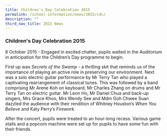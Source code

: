 ```yaml
---
title: Children's Day Celebration 2015
permalink: /school-information/news/2015/cdc/
description: ""
third_nav_title: 2015 News
---
```

### **Children's Day Celebration 2015**
8 October 2015 - Engaged in excited chatter, pupils waited in the Auditorium in anticipation for the Children’s Day programme to begin.

First up was _Secrets of the Swamp_ \- a thrilling skit that reminds us of the importance of playing an active role in preserving our environment. Next was a solo electric guitar performance by Mr Terry Tan who played a captivating rearrangement of classical tunes. This was followed by a band comprising Mr Arene Koh on keyboard, Mr Charles Zhang on drums and Mr Terry Tan on electric guitar. Mr Leon Ho, Mr Daniel Chua and back-up singers, Mrs Grace Khoo, Mrs Wendy See and Mdm Goh Chwee Suan dazzled the audience with their rendition of Whitney Houston’s _When You Believe_ and Katy Perry’s _Firework._

After the concert, pupils were treated to an hour-long recess. Various game stalls and a popcorn machine were set up for pupils to have some fun with their friends.